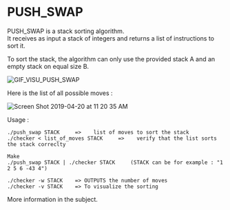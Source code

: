 # PUSH_SWAP

PUSH_SWAP is a stack sorting algorithm.  
It receives as input a stack of integers and returns a list of instructions to sort it.

To sort the stack, the algorithm can only use the provided stack A and an empty stack on equal size B.  

![GIF_VISU_PUSH_SWAP](https://user-images.githubusercontent.com/41552833/56455917-4f9c4980-6365-11e9-8373-4b06f391b561.gif)


Here is the list of all possible moves :

![Screen Shot 2019-04-20 at 11 20 35 AM](https://user-images.githubusercontent.com/41552833/56455457-d00b7c00-635e-11e9-9895-d9682f93f56a.png)

Usage :
```
./push_swap STACK     =>    list of moves to sort the stack
./checker < list_of_moves STACK     =>    verify that the list sorts the stack correclty

Make
./push_swap STACK | ./checker STACK     (STACK can be for example : "1 2 5 6 -43 4")

./checker -w STACK    => OUTPUTS the number of moves
./checker -v STACK    => To visualize the sorting
```

More information in the subject.
